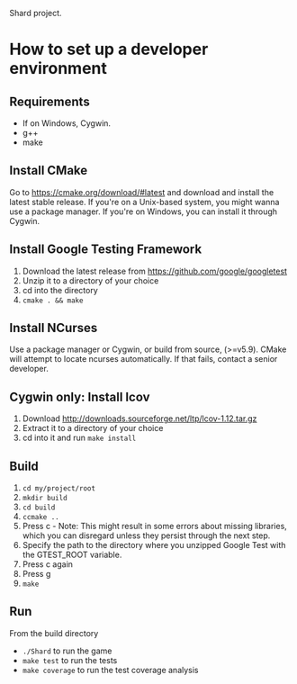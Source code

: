 Shard project.

# How to set up a developer environment

## Requirements

* If on Windows, Cygwin.
* g++
* make

## Install CMake

Go to https://cmake.org/download/#latest and download and install the latest stable release. If you're on a Unix-based system, you might wanna use a package manager. If you're on Windows, you can install it through Cygwin.

## Install Google Testing Framework

1. Download the latest release from https://github.com/google/googletest
2. Unzip it to a directory of your choice
3. cd into the directory 
4. ```cmake . && make```

## Install NCurses

Use a package manager or Cygwin, or build from source, (>=v5.9). CMake will attempt to locate ncurses automatically. If that fails, contact a senior developer.

## Cygwin only: Install lcov
1. Download http://downloads.sourceforge.net/ltp/lcov-1.12.tar.gz
2. Extract it to a directory of your choice
3. cd into it and run ```make install```

## Build

1. ```cd my/project/root```
2. ```mkdir build```
3. ```cd build```
4. ```ccmake ..```
5. Press c - Note: This might result in some errors about missing libraries, which you can disregard unless they persist through the next step.
6. Specify the path to the directory where you unzipped Google Test with the GTEST_ROOT variable.
7. Press c again
8. Press g
9. ```make```

## Run 
From the build directory
* ```./Shard``` to run the game
* ```make test``` to run the tests
* ```make coverage``` to run the test coverage analysis
